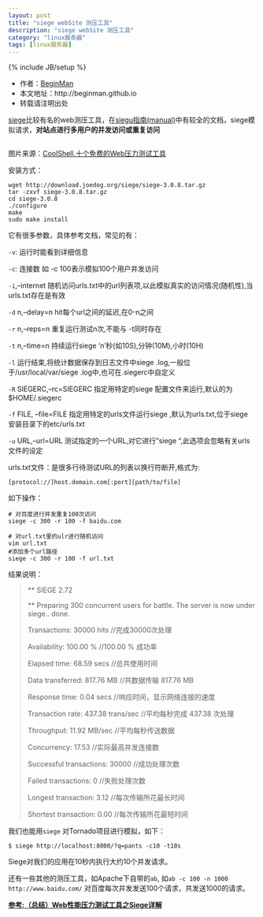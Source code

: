 ```yaml
---
layout: post
title: "siege webSite 测压工具"
description: "siege webSite 测压工具"
category: "linux服务器"
tags: [linux服务器]
---
```

{% include JB/setup %}
<ul>
    <li>作者：<a href="http://weibo.com/beginman" target="blank">BeginMan</a></li>
    <li>本文地址：http://beginman.github.io</li>
    <li>转载请注明出处</li>
</ul>
<p><a href="http://www.joedog.org/siege-home/">siege</a>比较有名的web测压工具，在<a href="http://www.joedog.org/siege-manual/">siegu指南(manual)</a>中有较全的文档，siege模拟请求，<strong>对站点进行多用户的并发访问或重复访问</strong></p>

<p><img src="http://coolshell.cn//wp-content/uploads/2010/07/get_more_web_traffic.jpg" alt="" /></p>

<p>图片来源：<a href="http://coolshell.cn//wp-content/uploads/2010/07/get_more_web_traffic.jpg">CoolShell.十个免费的Web压力测试工具
</a></p>

<!--more-->

<p>安装方式：</p>

<pre><code>wget http://download.joedog.org/siege/siege-3.0.8.tar.gz
tar -zxvf siege-3.0.8.tar.gz
cd siege-3.0.8
./configure
make
sudo make install
</code></pre>

<p>它有很多参数，具体参考文档，常见的有：</p>

<p><code>-v</code>: 运行时能看到详细信息</p>

<p><code>-c</code>: 连接数 如 -c 100表示模拟100个用户并发访问</p>

<p><code>-i</code>,–internet 随机访问urls.txt中的url列表项,以此模拟真实的访问情况(随机性),当urls.txt存在是有效</p>

<p><code>-d</code> n,–delay=n hit每个url之间的延迟,在0-n之间</p>

<p><code>-r</code> n,–reps=n 重复运行测试n次,不能与 -t同时存在</p>

<p><code>-t</code> n,–time=n 持续运行siege ‘n’秒(如10S),分钟(10M),小时(10H)</p>

<p><code>-l</code> 运行结束,将统计数据保存到日志文件中siege .log,一般位于/usr/local/var/siege .log中,也可在.siegerc中自定义</p>

<p><code>-R</code> SIEGERC,–rc=SIEGERC 指定用特定的siege 配置文件来运行,默认的为$HOME/.siegerc</p>

<p><code>-f</code> FILE, –file=FILE 指定用特定的urls文件运行siege ,默认为urls.txt,位于siege 安装目录下的etc/urls.txt</p>

<p><code>-u</code> URL,–url=URL 测试指定的一个URL,对它进行”siege “,此选项会忽略有关urls文件的设定</p>

<p>urls.txt文件：是很多行待测试URL的列表以换行符断开,格式为:</p>

<pre><code>[protocol://]host.domain.com[:port][path/to/file]   
</code></pre>

<p>如下操作：</p>

<pre><code># 对百度进行并发重复100次访问
siege -c 300 -r 100 -f baidu.com

# 对url.txt里的ulr进行随机访问
vim url.txt
#添加多个url路径
siege -c 300 -r 100 -f url.txt
</code></pre>

<p>结果说明：</p>

<blockquote>
  <p>** SIEGE 2.72</p>
  
  <p>** Preparing 300 concurrent users for battle.
  The server is now under siege.. done.</p>
  
  <p>Transactions: 30000 hits //完成30000次处理</p>
  
  <p>Availability: 100.00 % //100.00 % 成功率</p>
  
  <p>Elapsed time: 68.59 secs //总共使用时间</p>
  
  <p>Data transferred: 817.76 MB //共数据传输 817.76 MB</p>
  
  <p>Response time: 0.04 secs //响应时间，显示网络连接的速度</p>
  
  <p>Transaction rate: 437.38 trans/sec //平均每秒完成 437.38 次处理</p>
  
  <p>Throughput: 11.92 MB/sec //平均每秒传送数据</p>
  
  <p>Concurrency: 17.53 //实际最高并发连接数</p>
  
  <p>Successful transactions: 30000 //成功处理次数</p>
  
  <p>Failed transactions: 0 //失败处理次数</p>
  
  <p>Longest transaction: 3.12 //每次传输所花最长时间</p>
  
  <p>Shortest transaction: 0.00 //每次传输所花最短时间</p>
</blockquote>

<p>我们也能用<code>siege</code> 对Tornado项目进行模拟，如下：</p>

<pre><code>$ siege http://localhost:8000/?q=pants -c10 -t10s
</code></pre>

<p>Siege对我们的应用在10秒内执行大约10个并发请求。</p>

<p>还有一些其他的测压工具，如Apache下自带的<code>ab</code>, 如<code>ab -c 100 -n 1000 http://www.baidu.com/</code> 对百度每次并发发送100个请求，共发送1000的请求。</p>

<p><a href="http://www.ha97.com/4663.html"><strong>参考:（总结）Web性能压力测试工具之Siege详解</strong></a></p>
